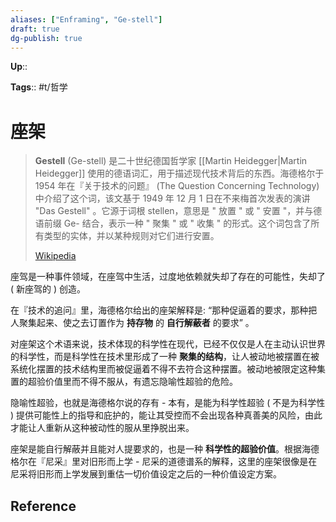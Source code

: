 ```yaml
---
aliases: ["Enframing", "Ge-stell"]
draft: true
dg-publish: true
---
```


**Up**::

**Tags**:: #t/哲学 

# 座架

> **Gestell** (Ge-stell) 是二十世纪德国哲学家 [[Martin Heidegger\|Martin Heidegger]] 使用的德语词汇，用于描述现代技术背后的东西。海德格尔于 1954 年在『关于技术的问题』 (The Question Concerning Technology) 中介绍了这个词，该文基于 1949 年 12 月 1 日在不来梅首次发表的演讲 "Das Gestell" 。它源于词根 stellen，意思是 " 放置 " 或 " 安置 "，并与德语前缀 Ge- 结合，表示一种 " 聚集 " 或 " 收集 " 的形式。这个词包含了所有类型的实体，并以某种规则对它们进行安置。
>
> [Wikipedia](https://en.wikipedia.org/wiki/Gestell)

座驾是一种事件领域，在座驾中生活，过度地依赖就失却了存在的可能性，失却了 ( 新座驾的 ) 创造。

在『技术的追问』里，海德格尔给出的座架解释是: “那种促逼着的要求，那种把人聚集起来、使之去订置作为 **持存物** 的 **自行解蔽者** 的要求” 。

对座架这个术语来说，技术体现的科学性在现代，已经不仅仅是人在主动认识世界的科学性，而是科学性在技术里形成了一种 **聚集的结构**，让人被动地被摆置在被系统化摆置的技术结构里而被促逼着不得不去符合这种摆置。被动地被限定这种集置的超验价值里而不得不服从，有遗忘隐喻性超验的危险。

隐喻性超验，也就是海德格尔说的存有 - 本有，是能为科学性超验 ( 不是为科学性 ) 提供可能性上的指导和庇护的，能让其受控而不会出现各种真善美的风险，由此才能让人重新从这种被动性的服从里挣脱出来。

座架是能自行解蔽并且能对人提要求的，也是一种 **科学性的超验价值**。根据海德格尔在『尼采』里对旧形而上学 - 尼采的道德谱系的解释，这里的座架很像是在尼采将旧形而上学发展到重估一切价值设定之后的一种价值设定方案。

## Reference

